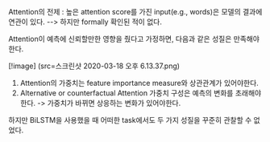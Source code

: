 Attention의 전제 : 높은 attention score를 가진 input(e.g., words)은 모델의 결과에 연관이 있다. --> 하지만 formally 확인된 적이 없다.

Attention이 예측에 신뢰할만한 영향을 줬다고 가정하면, 다음과 같은 성질은 만족해야한다.

[!image] (src=스크린샷 2020-03-18 오후 6.13.37.png)

1. Attention의 가중치는 feature importance measure와 상관관계가 있어야한다.
2. Alternative or counterfactual Attention 가중치 구성은 예측의 변화를 초래해야한다. -> 가중치가 바뀌면 상응하는 변화가 있어야한다.

하지만 BiLSTM을 사용했을 때 어떠한 task에서도 두 가지 성질을 꾸준히 관찰할 수 없었다.
